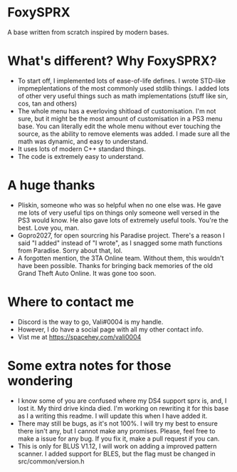# FoxySPRX
 A base written from scratch inspired by modern bases.
# What's different? Why FoxySPRX?
 * To start off, I implemented lots of ease-of-life defines. I wrote STD-like impmeplentations of the most commonly used stdlib things. I added lots of other very useful things such as math implementations (stuff like sin, cos, tan and others)
 * The whole menu has a everloving shitload of customisation. I'm not sure, but it might be the most amount of customisation in a PS3 menu base. You can literally edit the whole menu without ever touching the source, as the ability to remove elements was added. I made sure all the math was dynamic, and easy to understand.
 * It uses lots of modern C++ standard things.
 * The code is extremely easy to understand.
# A huge thanks
 * Pliskin, someone who was so helpful when no one else was. He gave me lots of very useful tips on things only someone well versed in the PS3 would know. He also gave lots of extremely useful tools. You're the best. Love you, man.
 * Gopro2027, for open sourcring his Paradise project. There's a reason I said "I added" instead of "I wrote", as I snagged some math functions from Paradise. Sorry about that, lol.
 * A forgotten mention, the 3TA Online team. Without them, this wouldn't have been possible. Thanks for bringing back memories of the old Grand Theft Auto Online. It was gone too soon.
# Where to contact me
 * Discord is the way to go, Vali#0004 is my handle.
 * However, I do have a social page with all my other contact info.
 * Vist me at https://spacehey.com/vali0004
# Some extra notes for those wondering
 * I know some of you are confused where my DS4 support sprx is, and, I lost it. My third drive kinda died. I'm working on rewriting it for this base as I a writing this readme. I will update this when I have added it.
* There may still be bugs, as it's not 100%. I will try my best to ensure there isn't any, but I cannot make any promises. Please, feel free to make a issue for any bug. If you fix it, make a pull request if you can.
* This is only for BLUS V1.12, I will work on adding a improved pattern scanner. I added support for BLES, but the flag must be changed in src/common/version.h
